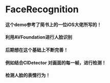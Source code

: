 # FaceRecognition

#### 这个demo参考了简书上的一位iOS大佬所写的！

#### 利用AVFoundation进行人脸识别  

#### 后期想在这个基础上不断完善！

#### 例如结合CIDetector 对画面的每一帧，进行检测！

#### 检测人脸的表情行为！